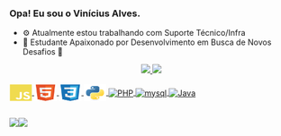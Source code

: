 ### Opa! Eu sou o Vinícius Alves.

- ⚙  Atualmente estou trabalhando com Suporte Técnico/Infra
- 🌱 Estudante Apaixonado por Desenvolvimento em Busca de Novos Desafios 🚀
<div align="center">
  <a href="https://github.com/Vpolinario">
  <img height="180em" src="https://github-readme-stats.vercel.app/api?username=Vpolinario&show_icons=true&theme=dark&include_all_commits=true&count_private=true"/>
  <img height="180em" src="https://github-readme-stats.vercel.app/api/top-langs/?username=Vpolinario&layout=compact&langs_count=7&theme=dark"/>
</div>

</div>
<div style="display: inline_block"><br>
  <img align="center" alt="Js" height="30" width="40" src="https://raw.githubusercontent.com/devicons/devicon/master/icons/javascript/javascript-plain.svg">
  <img align="center" alt="HTML" height="30" width="40" src="https://raw.githubusercontent.com/devicons/devicon/master/icons/html5/html5-original.svg">
  <img align="center" alt="CSS" height="30" width="40" src="https://raw.githubusercontent.com/devicons/devicon/master/icons/css3/css3-original.svg">
  <img align="center" alt="Python" height="30" width="40" src="https://raw.githubusercontent.com/devicons/devicon/master/icons/python/python-original.svg">
  <img align="center" alt="PHP" height="30" width="40" src="https://cdn.jsdelivr.net/gh/devicons/devicon/icons/php/php-original.svg" />
  <img align="center" alt="mysql" height="30" width="40" src="https://cdn.jsdelivr.net/gh/devicons/devicon/icons/mysql/mysql-original-wordmark.svg" />
  <img align="center" alt="Java" height="30" width="40" src="https://cdn.jsdelivr.net/gh/devicons/devicon/icons/java/java-original-wordmark.svg" />


</div>

##

<div>
  <a href="https://www.instagram.com/_viniciusallvess/" target="_blank"><img src="https://img.shields.io/badge/-Instagram-%23E4405F?style=for-the-           badge&logo=instagram&logoColor=white" target="_blank"></a
  
  <a href="https://www.linkedin.com/in/vinícius-alves-330883226" target="_blank"><img src="https://img.shields.io/badge/-LinkedIn-%230077B5?style=for-the-  badge&logo=linkedin&logoColor=white" target="_blank"></a>

</div>


